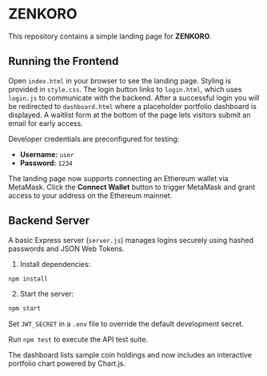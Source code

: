 # ZENKORO

This repository contains a simple landing page for **ZENKORO**.

## Running the Frontend

Open `index.html` in your browser to see the landing page. Styling is provided in `style.css`. The login button links to `login.html`, which uses `login.js` to communicate with the backend. After a successful login you will be redirected to `dashboard.html` where a placeholder portfolio dashboard is displayed. A waitlist form at the bottom of the page lets visitors submit an email for early access.

Developer credentials are preconfigured for testing:

- **Username:** `user`
- **Password:** `1234`

The landing page now supports connecting an Ethereum wallet via MetaMask. Click
the **Connect Wallet** button to trigger MetaMask and grant access to your
address on the Ethereum mainnet.

## Backend Server

A basic Express server (`server.js`) manages logins securely using hashed passwords and JSON Web Tokens.

1. Install dependencies:

```bash
npm install
```

2. Start the server:

```bash
npm start
```

Set `JWT_SECRET` in a `.env` file to override the default development secret.

Run `npm test` to execute the API test suite.

The dashboard lists sample coin holdings and now includes an interactive portfolio chart powered by Chart.js.
